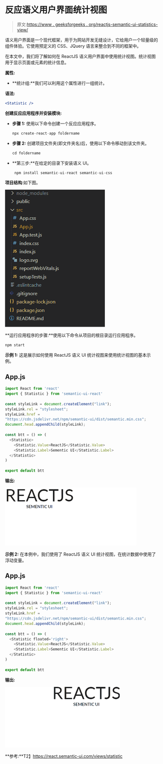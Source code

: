 # 反应语义用户界面统计视图

> 原文:[https://www . geeksforgeeks . org/reactjs-semantic-ui-statistics-view/](https://www.geeksforgeeks.org/reactjs-semantic-ui-statistics-views/)

语义用户界面是一个现代框架，用于为网站开发无缝设计，它给用户一个轻量级的组件体验。它使用预定义的 CSS、JQuery 语言来整合到不同的框架中。

在本文中，我们将了解如何在 ReactJS 语义用户界面中使用统计视图。统计视图用于显示页面或元素的统计信息。

**属性:**

*   **统计组:**我们可以利用这个属性进行一组统计。

**语法:**

```jsx
<Statistic />
```

**创建反应应用程序并安装模块:**

*   **步骤 1:** 使用以下命令创建一个反应应用程序。

    ```jsx
    npx create-react-app foldername
    ```

*   **步骤 2:** 创建项目文件夹(即文件夹名)后，使用以下命令移动到该文件夹。

    ```jsx
    cd foldername
    ```

*   **第三步:**在给定的目录下安装语义 UI。

    ```jsx
     npm install semantic-ui-react semantic-ui-css
    ```

**项目结构**:如下图。

![](img/f04ae0d8b722a9fff0bd9bd138b29c23.png)

**运行应用程序的步骤:**使用以下命令从项目的根目录运行应用程序。

```jsx
npm start
```

**示例 1:** 这是展示如何使用 ReactJS 语义 UI 统计视图来使用统计视图的基本示例。

## App.js

```jsx
import React from 'react'
import { Statistic } from 'semantic-ui-react'

const styleLink = document.createElement("link");
styleLink.rel = "stylesheet";
styleLink.href = 
"https://cdn.jsdelivr.net/npm/semantic-ui/dist/semantic.min.css";
document.head.appendChild(styleLink);

const btt = () => (
  <Statistic>
    <Statistic.Value>ReactJS</Statistic.Value>
    <Statistic.Label>Sementic UI</Statistic.Label>
  </Statistic>
)

export default btt
```

**输出:**

![](img/a819391c224715b4ef9b473d33307079.png)

**示例 2:** 在本例中，我们使用了 ReactJS 语义 UI 统计视图，在统计数据中使用了浮动变量。

## App.js

```jsx
import React from 'react'
import { Statistic } from 'semantic-ui-react'

const styleLink = document.createElement("link");
styleLink.rel = "stylesheet";
styleLink.href = 
"https://cdn.jsdelivr.net/npm/semantic-ui/dist/semantic.min.css";
document.head.appendChild(styleLink);

const btt = () => (
  <Statistic floated='right'>
    <Statistic.Value>ReactJS</Statistic.Value>
    <Statistic.Label>Sementic UI</Statistic.Label>
  </Statistic>
)

export default btt
```

**输出:**

![](img/dfc913b741c76ee2decee32d8605010e.png)

**参考:**T2】https://react.semantic-ui.com/views/statistic